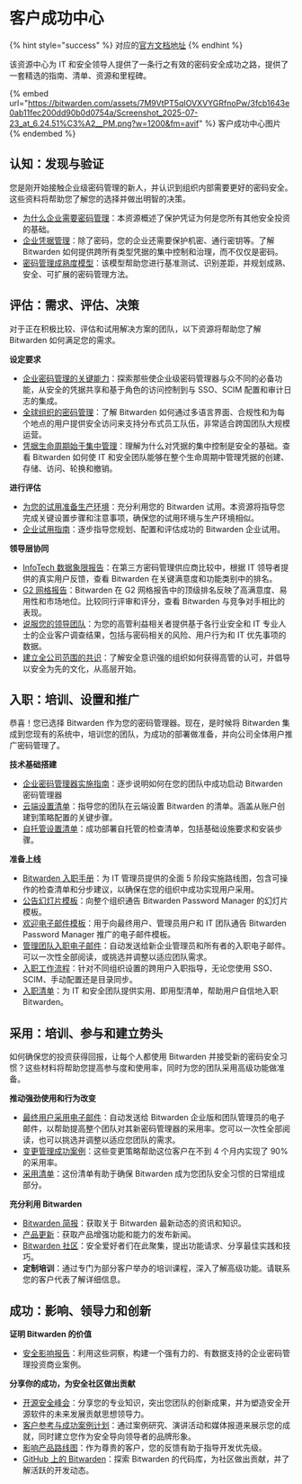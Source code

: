 # 客户成功中心

{% hint style="success" %}
对应的[官方文档地址](https://bitwarden.com/help/customer-success-hub/)
{% endhint %}

该资源中心为 IT 和安全领导人提供了一条行之有效的密码安全成功之路，提供了一套精选的指南、清单、资源和里程碑。

{% embed url="https://bitwarden.com/assets/7M9VtPT5qIOVXVYGRfnoPw/3fcb1643e0ab11fec200dd90b0d0754a/Screenshot_2025-07-23_at_6.24.51%C3%A2__PM.png?w=1200&fm=avif" %}
客户成功中心图片
{% endembed %}

## 认知：发现与验证 <a href="#awareness-discovery-and-validation" id="awareness-discovery-and-validation"></a>

您是刚开始接触企业级密码管理的新人，并认识到组织内部需要更好的密码安全。这些资料将帮助您了解您的选择并做出明智的决策。

* [为什么企业需要密码管理](https://bitwarden.com/resources/why-enterprises-need-a-password-manager/#because-a-password-manager-is-critical-to-staying-safe-online)：本资源概述了保护凭证为何是您所有其他安全投资的基础。
* [企业凭据管理](https://bitwarden.com/blog/credential-management-in-the-enterprise/)：除了密码，您的企业还需要保护机密、通行密钥等。了解 Bitwarden 如何提供跨所有类型凭据的集中控制和治理，而不仅仅是密码。
* [密码管理成熟度模型](https://bitwarden.com/resources/password-management-maturity-model/)：该模型帮助您进行基准测试、识别差距，并规划成熟、安全、可扩展的密码管理方法。

## 评估：需求、评估、决策 <a href="#evaluation-requirements-assessment-decision" id="evaluation-requirements-assessment-decision"></a>

对于正在积极比较、评估和试用解决方案的团队，以下资源将帮助您了解 Bitwarden 如何满足您的需求。

**设定要求**

* [企业密码管理的关键能力](https://bitwarden.com/resources/critical-capabilities-for-enterprise-password-management/)：探索那些使企业级密码管理器与众不同的必备功能，从安全的凭据共享和基于角色的访问控制到与 SSO、SCIM 配置和审计日志的集成。
* [全球组织的密码管理](https://bitwarden.com/resources/password-management-for-global-organizations/)：了解 Bitwarden 如何通过多语言界面、合规性和为每个地点的用户提供安全访问来支持分布式员工队伍，非常适合跨国团队大规模运营。
* [凭据生命周期始于集中管理](https://bitwarden.com/resources/credential-lifecycle-management-security-perspective/#how-bitwarden-supports-credential-lifecycle-management/)：理解为什么对凭据的集中控制是安全的基础。查看 Bitwarden 如何使 IT 和安全团队能够在整个生命周期中管理凭据的创建、存储、访问、轮换和撤销。

**进行评估**

* [为您的试用准备生产环境](https://bitwarden.com/help/prepare-your-org-for-prod/)：充分利用您的 Bitwarden 试用。本资源将指导您完成关键设置步骤和注意事项，确保您的试用环境与生产环境相似。
* [企业试用指南](https://bitwarden.com/resources/enterprise-trial-guide/)：逐步指导您规划、配置和评估成功的 Bitwarden 企业试用。

**领导层协同**

* [InfoTech 数据象限报告](https://bitwarden.com/go/password-management-data-quadrant-report/)：在第三方密码管理供应商比较中，根据 IT 领导者提供的真实用户反馈，查看 Bitwarden 在关键满意度和功能类别中的排名。
* [G2 网格报告](https://bitwarden.com/blog/bitwarden-g2-enterprise-grid/)：Bitwarden 在 G2 网格报告中的顶级排名反映了高满意度、易用性和市场地位。比较同行评审和评分，查看 Bitwarden 与竞争对手相比的表现。
* [说服您的领导团队](https://bitwarden.com/resources/bitwarden-business-insights-report/)：为您的高管利益相关者提供基于各行业安全和 IT 专业人士的企业客户调查结果，包括与密码相关的风险、用户行为和 IT 优先事项的数据。
* [建立全公司范围的共识](https://bitwarden.com/resources/successful-top-down-approach-with-your-password-manager/)：了解安全意识强的组织如何获得高管的认可，并倡导以安全为先的文化，从高层开始。

## 入职：培训、设置和推广 <a href="#onboarding-training-setup-and-rollout" id="onboarding-training-setup-and-rollout"></a>

恭喜！您已选择 Bitwarden 作为您的密码管理器。现在，是时候将 Bitwarden 集成到您现有的系统中，培训您的团队，为成功的部署做准备，并向公司全体用户推广密码管理了。

**技术基础搭建**

* [企业密码管理器实施指南](https://bitwarden.com/resources/bitwarden-enterprise-password-manager-implementation-guide/)：逐步说明如何在您的团队中成功启动 Bitwarden 密码管理器
* [云端设置清单](../../self-hosting/yun-duan-she-zhi-qing-dan.md)：指导您的团队在云端设置 Bitwarden 的清单。涵盖从账户创建到策略配置的关键步骤。
* [自托管设置清单](../../self-hosting/plan-for-deployment/self-host-setup-checklist.md)：成功部署自托管的检查清单，包括基础设施要求和安装步骤。

**准备上线**

* [Bitwarden 入职手册](bitwarden-onboarding-playbook.md)：为 IT 管理员提供的全面 5 阶段实施路线图，包含可操作的检查清单和分步建议，以确保在您的组织中成功实现用户采用。
* [公告幻灯片模板](https://docs.google.com/presentation/d/1zK8NDB6E8ID_ok_yxn5x5qjO7mzeI5CZ-kqcOsfcQcU/edit?slide=id.g37260cb3e91_1_0#slide=id.g37260cb3e91_1_0)：向整个组织通告 Bitwarden Password Manager 的幻灯片模板。
* [欢迎电子邮件模板](welcome-email-templates.md)：用于向最终用户、管理员用户和 IT 团队通告 Bitwarden Password Manager 推广的电子邮件模板。
* [管理团队入职电子邮件](admin-team-onboarding-emails.md)：自动发送给新企业管理员和所有者的入职电子邮件。可以一次性全部阅读，或挑选并调整以适应团队需求。
* [入职工作流程](onboarding-workflows.md)：针对不同组织设置的跨用户入职指导，无论您使用 SSO、SCIM、手动配置还是目录同步。
* [入职清单](onboarding-checklist.md)：为 IT 和安全团队提供实用、即用型清单，帮助用户自信地入职 Bitwarden。

## 采用：培训、参与和建立势头 <a href="#adoption-training-engagement-and-building-momentum" id="adoption-training-engagement-and-building-momentum"></a>

如何确保您的投资获得回报，让每个人都使用 Bitwarden 并接受新的密码安全习惯？这些材料将帮助您提高参与度和使用率，同时为您的团队采用高级功能做准备。

**推动强劲使用和行为改变**

* [最终用户采用电子邮件](end-user-adoption-emails.md)：自动发送给 Bitwarden 企业版和团队管理员的电子邮件，以帮助提高整个团队对其新密码管理器的采用率。您可以一次性全部阅读，也可以挑选并调整以适应您团队的需求。
* [变更管理成功案例](https://bitwarden.com/resources/90-adoption-across-220-employees-in-4-months-one-agencys-success-story/)：这些变更策略帮助这位客户在不到 4 个月内实现了 90%的采用率。
* [采用清单](adoption-checklist.md)：这份清单有助于确保 Bitwarden 成为您团队安全习惯的日常组成部分。

**充分利用 Bitwarden**

* [Bitwarden 简报](https://bitwarden.com/newsletter-subscribe/)：获取关于 Bitwarden 最新动态的资讯和知识。
* [产品更新](../../release-notes.md)：获取产品增强功能和能力的发布新闻。
* [Bitwarden 社区](https://community.bitwarden.com/?_gl=1*1ase63s*_gcl_au*NTk2NzU2MTQ2LjE3NTY5MTUxMzguMzM3NzkwNDk5LjE3NTkxMjg4OTMuMTc1OTEzMjE5NQ..*_ga*MTk5NzU0OTg5My4xNzU2OTg5NjI5*_ga_QBRN562QQQ*czE3NjAzMjMwMTAkbzM4JGcxJHQxNzYwMzIzOTg1JGo2MCRsMCRoMA..)：安全爱好者们在此聚集，提出功能请求、分享最佳实践和技巧。
* **定制培训**：通过专门为部分客户举办的培训课程，深入了解高级功能。请联系您的客户代表了解详细信息。

## 成功：影响、领导力和创新 <a href="#success-impact-leadership-and-innovation" id="success-impact-leadership-and-innovation"></a>

**证明 Bitwarden 的价值**

* [安全影响报告](https://bitwarden.com/resources/bitwarden-security-impact-report/)：利用这些洞察，构建一个强有力的、有数据支持的企业密码管理投资商业案例。

**分享你的成功，为安全社区做出贡献**

* [开源安全峰会](https://bitwarden.com/open-source-security-summit/)：分享您的专业知识，突出您团队的创新成果，并为塑造安全开源软件的未来发展贡献思想领导力。
* [客户参考与成功案例计划](https://bitwarden.com/case-studies/#case-studies)：通过案例研究、演讲活动和媒体报道来展示您的成就，同时建立您作为安全导向领导者的品牌形象。
* [影响产品路线图](https://community.bitwarden.com/?_gl=1*1ase63s*_gcl_au*NTk2NzU2MTQ2LjE3NTY5MTUxMzguMzM3NzkwNDk5LjE3NTkxMjg4OTMuMTc1OTEzMjE5NQ..*_ga*MTk5NzU0OTg5My4xNzU2OTg5NjI5*_ga_QBRN562QQQ*czE3NjAzMjMwMTAkbzM4JGcxJHQxNzYwMzIzOTg1JGo2MCRsMCRoMA..)：作为尊贵的客户，您的反馈有助于指导开发优先级。
* [GitHub 上的 Bitwarden](https://github.com/bitwarden/)：探索 Bitwarden 的代码库，为社区做出贡献，并了解活跃的开发动态。
